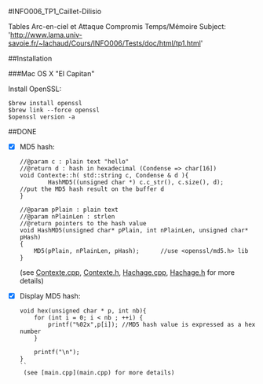 #INFO006_TP1_Caillet-Dilisio


Tables Arc-en-ciel et Attaque Compromis Temps/Mémoire
Subject: 'http://www.lama.univ-savoie.fr/~lachaud/Cours/INFO006/Tests/doc/html/tp1.html'


##Installation

###Mac OS X "El Capitan"

Install OpenSSL:
```
$brew install openssl 
$brew link --force openssl  
$openssl version -a
```

##DONE
- [x] MD5 hash:
    ```
    //@param c : plain text "hello" 
    //@return d : hash in hexadecimal (Condense => char[16]) 
    void Contexte::h( std::string c, Condense & d ){
            HashMD5((unsigned char *) c.c_str(), c.size(), d);      //put the MD5 hash result on the buffer d
    }
    
    //@param pPlain : plain text
    //@param nPlainLen : strlen
    //@return pointers to the hash value
    void HashMD5(unsigned char* pPlain, int nPlainLen, unsigned char* pHash)
    {
        MD5(pPlain, nPlainLen, pHash);      //use <openssl/md5.h> lib
    }
    ```
    (see [Contexte.cpp](Contexte.cpp), [Contexte.h](Contexte.h), [Hachage.cpp](Hachage.cpp), [Hachage.h](Hachage.h) for more details)
    
- [x] Display MD5 hash:
    ```
    void hex(unsigned char * p, int nb){
        for (int i = 0; i < nb ; ++i) {
            printf("%02x",p[i]); //MD5 hash value is expressed as a hex number
        }
    
        printf("\n");
    }
    ``
     (see [main.cpp](main.cpp) for more details)
    